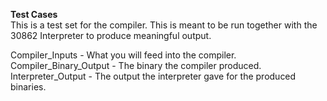 **Test Cases**\
This is a test set for the compiler. This is meant to be run together with the 30862 Interpreter to produce meaningful output.

Compiler_Inputs - What you will feed into the compiler.\
Compiler_Binary_Output - The binary the compiler produced.\
Interpreter_Output - The output the interpreter gave for the produced binaries.
